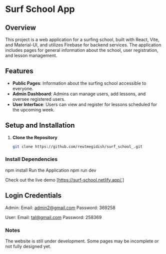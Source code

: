 # Surf School App

## Overview

This project is a web application for a surfing school, built with React, Vite, and Material-UI, and utilizes Firebase for backend services. The application includes pages for general information about the school, user registration, and lesson management.

## Features

- **Public Pages**: Information about the surfing school accessible to everyone.
- **Admin Dashboard**: Admins can manage users, add lessons, and oversee registered users.
- **User Interface**: Users can view and register for lessons scheduled for the upcoming week.

## Setup and Installation

1. **Clone the Repository**

   ```bash
   git clone https://github.com/reutmegidish/surf_school_.git

   ```

### Install Dependencies

npm install
Run the Application
npm run dev

Check out the live demo [https://surf-school.netlify.app/.]

## Login Credentials

Admin:
Email: admin2@gmail.com
Password: 369258

User:
Email: tal@gmail.com
Password: 258369

### Notes

The website is still under development. Some pages may be incomplete or not fully designed yet.
